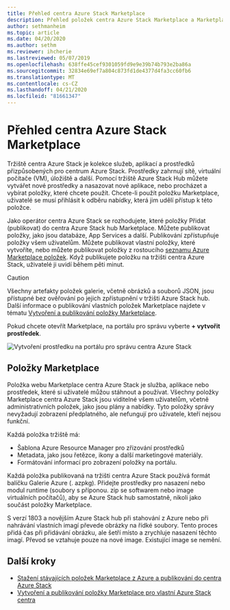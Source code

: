 ```yaml
---
title: Přehled centra Azure Stack Marketplace
description: Přehled položek centra Azure Stack Marketplace a Marketplace.
author: sethmanheim
ms.topic: article
ms.date: 04/20/2020
ms.author: sethm
ms.reviewer: ihcherie
ms.lastreviewed: 05/07/2019
ms.openlocfilehash: 638ffe45cef9301059fd9e9e39b74b793e2ba86a
ms.sourcegitcommit: 32834e69ef7a804c873fd1de4377d4fa3cc60fb6
ms.translationtype: MT
ms.contentlocale: cs-CZ
ms.lasthandoff: 04/21/2020
ms.locfileid: "81661347"
---
```

# <a name="azure-stack-hub-marketplace-overview"></a>Přehled centra Azure Stack Marketplace

Tržiště centra Azure Stack je kolekce služeb, aplikací a prostředků přizpůsobených pro centrum Azure Stack. Prostředky zahrnují sítě, virtuální počítače (VM), úložiště a další. Pomocí tržiště Azure Stack Hub můžete vytvářet nové prostředky a nasazovat nové aplikace, nebo procházet a vybírat položky, které chcete použít. Chcete-li použít položku Marketplace, uživatelé se musí přihlásit k odběru nabídky, která jim udělí přístup k této položce.

Jako operátor centra Azure Stack se rozhodujete, které položky Přidat (publikovat) do centra Azure Stack hub Marketplace. Můžete publikovat položky, jako jsou databáze, App Services a další. Publikování zpřístupňuje položky všem uživatelům. Můžete publikovat vlastní položky, které vytvoříte, nebo můžete publikovat položky z rostoucího [seznamu Azure Marketplace položek](azure-stack-marketplace-azure-items.md). Když publikujete položku na tržišti centra Azure Stack, uživatelé ji uvidí během pěti minut.

> [!CAUTION]  
> Všechny artefakty položek galerie, včetně obrázků a souborů JSON, jsou přístupné bez ověřování po jejich zpřístupnění v tržišti Azure Stack hub. Další informace o publikování vlastních položek Marketplace najdete v tématu [Vytvoření a publikování položky Marketplace](azure-stack-create-and-publish-marketplace-item.md).

Pokud chcete otevřít Marketplace, na portálu pro správu vyberte **+ vytvořit prostředek**.

![Vytvoření prostředku na portálu pro správu centra Azure Stack](media/azure-stack-marketplace/marketplace1.png)

## <a name="marketplace-items"></a>Položky Marketplace

Položka webu Marketplace centra Azure Stack je služba, aplikace nebo prostředek, které si uživatelé můžou stáhnout a používat. Všechny položky Marketplace centra Azure Stack jsou viditelné všem uživatelům, včetně administrativních položek, jako jsou plány a nabídky. Tyto položky správy nevyžadují zobrazení předplatného, ale nefungují pro uživatele, kteří nejsou funkční.

Každá položka tržiště má:

* Šablona Azure Resource Manager pro zřizování prostředků
* Metadata, jako jsou řetězce, ikony a další marketingové materiály.
* Formátování informací pro zobrazení položky na portálu.

Každá položka publikovaná na tržišti centra Azure Stack používá formát balíčku Galerie Azure (. azpkg). Přidejte prostředky pro nasazení nebo modul runtime (soubory s příponou. zip se softwarem nebo image virtuálních počítačů), aby se Azure Stack hub samostatně, nikoli jako součást položky Marketplace.

S verzí 1803 a novějším Azure Stack hub při stahování z Azure nebo při nahrávání vlastních imagí převede obrázky na řídké soubory. Tento proces přidá čas při přidávání obrázku, ale šetří místo a zrychluje nasazení těchto imagí. Převod se vztahuje pouze na nové image. Existující image se nemění.

## <a name="next-steps"></a>Další kroky

* [Stažení stávajících položek Marketplace z Azure a publikování do centra Azure Stack](azure-stack-download-azure-marketplace-item.md)  
* [Vytvoření a publikování položky Marketplace pro vlastní Azure Stack centra](azure-stack-create-and-publish-marketplace-item.md)
